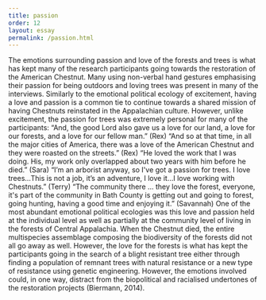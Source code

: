 ```yaml
---
title: passion
order: 12
layout: essay
permalink: /passion.html
---
```


The emotions surrounding passion and love of the forests and trees is what has kept many of the research participants going towards the restoration of the American Chestnut. Many using non-verbal hand gestures emphasising their passion for being outdoors and loving trees was present in many of the interviews. Similarly to the emotional political ecology of excitement, having a love and passion is a common tie to continue towards a shared mission of having Chestnuts reinstated in the Appalachian culture. However, unlike excitement, the passion for trees was extremely personal for many of the participants:
“And, the good Lord also gave us a love for our land, a love for our forests, and a love for our fellow man.” (Rex)
“And so at that time, in all the major cities of America, there was a love of the American Chestnut and they were roasted on the streets.” (Rex)
“He loved the work that I was doing. His, my work only overlapped about two years with him before he died.” (Sara)
“I’m an arborist anyway, so I've got a passion for trees. I love trees…This is not a job, it’s an adventure, I love it…I love working with Chestnuts.” (Terry)
“The community there … they love the forest, everyone, it's part of the community in Bath County is getting out and going to forest, going hunting, having a good time and enjoying it.” (Savannah)
One of the most abundant emotional political ecologies was this love and passion held at the individual level as well as partially at the community level of living in the forests of Central Appalachia. When the Chestnut died, the entire multispecies assemblage composing the biodiversity of the forests did not all go away as well. However, the love for the forests is what has kept the participants going in the search of a blight resistant tree either through finding a population of remnant trees with natural resistance or a new type of resistance using genetic engineering. However, the emotions involved could, in one way, distract from the biopolitical and racialised undertones of the restoration projects (Biermann, 2014).
